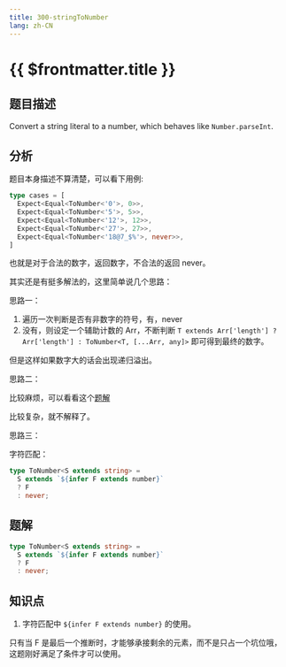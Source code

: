 ```yaml
---
title: 300-stringToNumber
lang: zh-CN
---
```


# {{ $frontmatter.title }}

## 题目描述

Convert a string literal to a number, which behaves like `Number.parseInt`.

## 分析

题目本身描述不算清楚，可以看下用例:

```ts
type cases = [
  Expect<Equal<ToNumber<'0'>, 0>>,
  Expect<Equal<ToNumber<'5'>, 5>>,
  Expect<Equal<ToNumber<'12'>, 12>>,
  Expect<Equal<ToNumber<'27'>, 27>>,
  Expect<Equal<ToNumber<'18@7_$%'>, never>>,
]
```

也就是对于合法的数字，返回数字，不合法的返回 never。

其实还是有挺多解法的，这里简单说几个思路：

思路一：

1. 遍历一次判断是否有非数字的符号，有，never
2. 没有，则设定一个辅助计数的 Arr，不断判断 `T extends Arr['length'] ? Arr['length'] : ToNumber<T, [...Arr, any]>` 即可得到最终的数字。

但是这样如果数字大的话会出现递归溢出。

思路二：

比较麻烦，可以看看这个[题解](https://github.com/type-challenges/type-challenges/issues/398)

比较复杂，就不解释了。

思路三：

字符匹配：

```ts
type ToNumber<S extends string> =
  S extends `${infer F extends number}`
  ? F
  : never;
```

## 题解

```ts
type ToNumber<S extends string> =
  S extends `${infer F extends number}`
  ? F
  : never;
```

## 知识点

1. 字符匹配中 `${infer F extends number}` 的使用。

只有当 F 是最后一个推断时，才能够承接剩余的元素，而不是只占一个坑位哦，这题刚好满足了条件才可以使用。